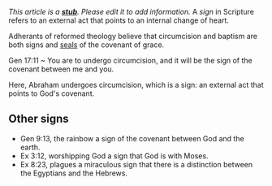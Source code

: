 *This article is a **[stub](http://www.theopedia.com/Category:Theopedia_stubs "Category:Theopedia stubs")**. Please edit it to add information.*
A *sign* in Scripture refers to an external act that points to an
internal change of heart.

Adherants of reformed theology believe that circumcision and
baptism are both signs and [seals](Seal "Seal") of the covenant of
grace.

Gen 17:11 
  ~ You are to undergo circumcision, and it will be the sign of the
    covenant between me and you.

Here, Abraham undergoes circumcision, which is a sign: an external
act that points to God's covenant.

## Other signs

-   Gen 9:13, the rainbow a sign of the covenant between God and
    the earth.
-   Ex 3:12, worshipping God a sign that God is with Moses.
-   Ex 8:23, plagues a miraculous sign that there is a distinction
    between the Egyptians and the Hebrews.



